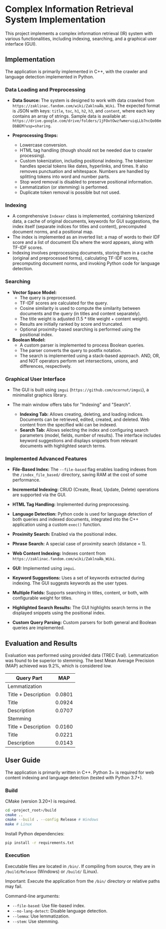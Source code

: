 # Complex Information Retrieval System Implementation

This project implements a complex information retrieval (IR) system with various functionalities, including indexing, searching, and a graphical user interface (GUI).

## Implementation

The application is primarily implemented in C++, with the crawler and language detection implemented in Python.

### Data Loading and Preprocessing

*   **Data Source:** The system is designed to work with data crawled from `https://zaklinac.fandom.com/wiki/ZaklnaÄ‰_Wiki`.  The expected format is JSON with keys: `title`, `toc`, `h1`, `h2`, `h3`, and `content`, where each key contains an array of strings. Sample data is available at: `https://drive.google.com/drive/folders/1jFOxtOwzfwmeruiqLLb7ncQo08mDbBEM?usp=sharing`.

*   **Preprocessing Steps:**
    *   Lowercase conversion.
    *   HTML tag handling (though should not be needed due to crawler processing).
    *   Custom tokenization, including positional indexing. The tokenizer handles special tokens like dates, hyperlinks, and times. It also removes punctuation and whitespace. Numbers are handled by splitting tokens into word and number parts.
    *   Stop word removal is disabled to preserve positional information.
    *   Lemmatization (or stemming) is performed.
    *   Duplicate token removal is possible but not used.

### Indexing

*   A comprehensive `Indexer` class is implemented, containing tokenized data, a cache of original documents, keywords for GUI suggestions, the index itself (separate indices for titles and content), precomputed document norms, and a positional map.
*   The index is implemented as an inverted list: a map of words to their IDF score and a list of document IDs where the word appears, along with TF-IDF scores.
*   Indexing involves preprocessing documents, storing them in a cache (original and preprocessed forms), calculating TF-IDF scores, precomputing document norms, and invoking Python code for language detection.

### Searching

*   **Vector Space Model:**
    *   The query is preprocessed.
    *   TF-IDF scores are calculated for the query.
    *   Cosine similarity is used to compute the similarity between documents and the query (in titles and content separately).
    *   The title weight is adjusted (1.5 * title weight + content weight).
    *   Results are initially ranked by score and truncated.
    *   Optional proximity-based searching is performed using the positional index.
*   **Boolean Model:**
    *   A custom parser is implemented to process Boolean queries.
    *   The parser converts the query to postfix notation.
    *   The search is implemented using a stack-based approach. AND, OR, and NOT operators perform set intersections, unions, and differences, respectively.

### Graphical User Interface

*   The GUI is built using `imgui` (`https://github.com/ocornut/imgui`), a minimalist graphics library.
*   The main window offers tabs for "Indexing" and "Search".

    *   **Indexing Tab:** Allows creating, deleting, and loading indices. Documents can be retrieved, edited, created, and deleted. Web content from the specified wiki can be indexed.
    *   **Search Tab:** Allows selecting the index and configuring search parameters (model, fields, number of results). The interface includes keyword suggestions and displays snippets from relevant documents with highlighted search terms.

### Implemented Advanced Features

*   **File-Based Index:** The `--file-based` flag enables loading indexes from the `/index_file_based/` directory, saving RAM at the cost of some performance.

*   **Incremental Indexing:** CRUD (Create, Read, Update, Delete) operations are supported via the GUI.

*   **HTML Tag Handling:** Implemented during preprocessing.

*   **Language Detection:** Python code is used for language detection of both queries and indexed documents, integrated into the C++ application using a custom `exec()` function.

*   **Proximity Search:** Enabled via the positional index.

*   **Phrase Search:** A special case of proximity search (distance = 1).

*   **Web Content Indexing:** Indexes content from `https://zaklinac.fandom.com/wiki/ZaklnaÄ‰_Wiki`.

*   **GUI:** Implemented using `imgui`.

*   **Keyword Suggestions:** Uses a set of keywords extracted during indexing. The GUI suggests keywords as the user types.

*   **Multiple Fields:** Supports searching in titles, content, or both, with configurable weight for titles.

*   **Highlighted Search Results:** The GUI highlights search terms in the displayed snippets using the positional index.

*   **Custom Query Parsing:** Custom parsers for both general and Boolean queries are implemented.

## Evaluation and Results

Evaluation was performed using provided data (TREC Eval). Lemmatization was found to be superior to stemming. The best Mean Average Precision (MAP) achieved was 9.2%, which is considered low.

| Query Part          | MAP    |
| ------------------- | ------ |
| Lemmatization       |        |
| Title + Description | 0.0801 |
| Title               | 0.0924 |
| Description         | 0.0707 |
| Stemming            |        |
| Title + Description | 0.0160 |
| Title               | 0.0221 |
| Description         | 0.0143 |

## User Guide

The application is primarily written in C++. Python 3+ is required for web content indexing and language detection (tested with Python 3.7+).

### Build

CMake (version 3.20+) is required.

```bash
cd <project_root>/build
cmake ..
cmake --build . --config Release # Windows
make # Linux
```

Install Python dependencies:

```bash
pip install -r requirements.txt
```

### Execution

Executable files are located in `/bin/`. If compiling from source, they are in `/build/Release` (Windows) or `/build/` (Linux).

Important: Execute the application from the `/bin/` directory or relative paths may fail.

Command-line arguments:

*   `--file-based`: Use file-based index.
*   `--no-lang-detect`: Disable language detection.
*   `--lemma`: Use lemmatization.
*   `--stem`: Use stemming.
